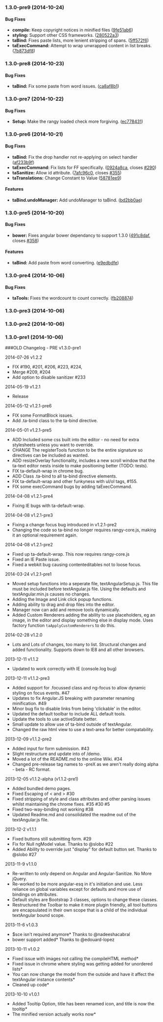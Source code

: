 <a name="1.3.0-pre9"></a>
### 1.3.0-pre9 (2014-10-24)


#### Bug Fixes

* **compile:** Keep copyright notices in minified files ([9fe51ab6](http://github.com/fraywing/textAngular/commit/9fe51ab68a1b2d31528abc0fbee186c9e70b0698))
* **styling:** Support other CSS frameworks. ([280522a3](http://github.com/fraywing/textAngular/commit/280522a3daa4ec4a62710a98ce6ef5e2a662878a))
* **taBind:** Fixes paste lists, more lenient stripping of spans. ([5ff572f6](http://github.com/fraywing/textAngular/commit/5ff572f6c50d2bf68df0c2b729a0f224b2be78a1))
* **taExecCommand:** Attempt to wrap unwrapped content in list breaks. ([7b873df8](http://github.com/fraywing/textAngular/commit/7b873df8e4c58d4b62962b136eb598984d17d1e9))


<a name="1.3.0-pre8"></a>
### 1.3.0-pre8 (2014-10-23)


#### Bug Fixes

* **taBind:** Fix some paste from word issues. ([ca8af8b1](http://github.com/fraywing/textAngular/commit/ca8af8b17a363a9b70d63b1ebf5115ecb53b55c1))


<a name="1.3.0-pre7"></a>
### 1.3.0-pre7 (2014-10-22)


#### Bug Fixes

* **Setup:** Make the rangy loaded check more forgiving. ([ec778431](http://github.com/fraywing/textAngular/commit/ec7784311bc7256b0d216cd2b8a0321c897dd43b))


<a name="1.3.0-pre6"></a>
### 1.3.0-pre6 (2014-10-21)


#### Bug Fixes

* **taBind:** Fix the drop handler not re-applying on select handler ([af233b9f](http://github.com/fraywing/textAngular/commit/af233b9f2443c386afe9f83c5b1b2cd69d62e39d))
* **taExecCommand:** Fix lists for FF specifically. ([0924a8ca](http://github.com/fraywing/textAngular/commit/0924a8ca22493f018b679cc6a0805f8f1152f832), closes [#290](http://github.com/fraywing/textAngular/issues/290))
* **taSanitize:** Allow id attribute. ([7afc96c0](http://github.com/fraywing/textAngular/commit/7afc96c0896a60cec4d95099d172f7bfa37ed7a1), closes [#355](http://github.com/fraywing/textAngular/issues/355))
* **taTranslations:** Change Constant to Value ([58781ee9](http://github.com/fraywing/textAngular/commit/58781ee907a690c3f1e980c76ac71d67fb2187a6))


#### Features

* **taBind.undoManager:** Add undoManager to taBind. ([bd2bb0ae](http://github.com/fraywing/textAngular/commit/bd2bb0aee69953f5caa043571b854219a28145d0))


<a name="1.3.0-pre5"></a>
### 1.3.0-pre5 (2014-10-20)


#### Bug Fixes

* **bower:** Fixes angular bower dependancy to support 1.3.0 ([491c8daf](http://github.com/fraywing/textAngular/commit/491c8daf31078ccb38e02f2058bf2e5acbe7c4c9), closes [#358](http://github.com/fraywing/textAngular/issues/358))


#### Features

* **taBind:** Add paste from word converting. ([e9edbdfe](http://github.com/fraywing/textAngular/commit/e9edbdfe7376f28bc27a376ce15a61a6e14b2b81))


<a name="1.3.0-pre4"></a>
### 1.3.0-pre4 (2014-10-06)


#### Bug Fixes

* **taTools:** Fixes the wordcount to count correctly. ([fb208874](http://github.com/fraywing/textAngular/commit/fb208874a53abd2bea7c4f7fedd260dcee489141))


<a name="1.3.0-pre3"></a>
### 1.3.0-pre3 (2014-10-06)


<a name="1.3.0-pre2"></a>
### 1.3.0-pre2 (2014-10-06)


<a name="1.3.0-pre1"></a>
### 1.3.0-pre1 (2014-10-06)


###OLD Changelog - PRE v1.3.0-pre1

2014-07-26 v1.2.2

- FIX #190, #201, #206, #223, #224, 
- Merge #209, #204
- Add option to disable sanitizer #233

2014-05-19 v1.2.1

- Release

2014-05-12 v1.2.1-pre6

- FIX some FormatBlock issues.
- Add .ta-bind class to the ta-bind directive.

2014-05-01 v1.2.1-pre5

- ADD Included some css built into the editor - no need for extra stylesheets unless you want to override.
- CHANGE The registerTools function to be the entire signature so directives can be included as wanted.
- ADD resizeOverlay functionality, includes a new scroll window that the ta-text editor nests inside to make positioning better (TODO: tests).
- FIX ta-default-wrap in chrome bug.
- ADD Class .ta-bind to all ta-bind directive elements.
- FIX ta-default-wrap and other funkyness with ul/ol tags, #155.
- FIX some execCommand bugs by adding taExecCommand.

2014-04-08 v1.2.1-pre4

- Fixing IE bugs with ta-default-wrap.

2014-04-08 v1.2.1-pre3

- Fixing a change focus bug introduced in v1.2.1-pre2
- Changing the code so ta-bind no longer requires rangy-core.js, making it an optional requirement again.

2014-04-08 v1.2.1-pre2

- Fixed up ta-default-wrap. This now requires rangy-core.js
- Fixed an IE Paste issue.
- Fixed a webkit bug causing contenteditables not to loose focus.

2014-03-24 v1.2.1-pre1

- Moved setup functions into a seperate file, textAngularSetup.js. This file must be included before textAngular.js file. Using the defaults and textAngular.min.js causes no changes.
- Adding the Image and Link click popup functions.
- Adding ability to drag and drop files into the editor.
- Manager now can add and remove tools dynamically.
- Added Custom Renderers adding the ability to use placeholders, eg an image, in the editor and display something else in display mode. Uses factory function `taApplyCustomRenderers` to do this.

2014-02-28 v1.2.0

- Lots and Lots of changes, too many to list. Structural changes and added functionality. Supports down to IE8 and all other browsers.

2013-12-11 v1.1.2

- Updated to work correctly with IE (console.log bug)

2013-12-11 v1.1.2-pre3

- Added support for .focussed class and ng-focus to allow dynamic styling on focus events. #47
- Updates to fix Angular.JS breaking with parameter renaming minification. #49
- Minor bug fix to disable links from being 'clickable' in the editor.
- Updated the default toolbar to include ALL default tools.
- Update the tools to use activeState better.
- Small update to allow use of ta-bind outside of textAngular.
- Changed the raw html view to use a text-area for better compatability.

2013-12-09 v1.1.2-pre2

- Added input for form submission. #43
- Slight restructure and update into of /demo.
- Moved a lot of the README.md to the online Wiki. #34
- Changed pre-release tag names to -preX as we aren't really doing alpha - beta - RC format.

2013-12-05 v1.1.2-alpha (v1.1.2-pre1)

- Added bundled demo pages.
- Fixed Escaping of < and > #30
- Fixed stripping of style and class attributes and other parsing issues whilst maintaining the chrome fixes. #35 #30 #5
- Fixed two-way-binding not working #38
- Updated Readme.md and consolidated the readme out of the textAngular.js file.

2013-12-2 v1.1.1

- Fixed buttons still submitting form. #29
- Fix for Null ngModel value. Thanks to @slobo #22
- Added Ability to override just "display" for default button set. Thanks to @slobo #27

2013-11-9 v1.1.0

- Re-written to only depend on Angular and Angular-Sanitize. No More jQuery.
- Re-worked to be more angular-esq in it's initiation and use. Less reliance on global variables except for defaults and more use of bindings on attributes.
- Default styles are Bootstrap 3 classes, options to change these classes.
- Restructured the Toolbar to make it more plugin friendly, all tool buttons are encapsulated in their own scope that is a child of the individual textAngular bound scope.

2013-11-6 v1.0.3

- $sce isn't required anymore* Thanks to @nadeeshacabral
- bower support added* Thanks to @edouard-lopez

2013-10-11 v1.0.2

- Fixed issue with images not calling the compileHTML method*
- Fixed issue in chrome where styling was getting added for unordered lists*
- You can now change the model from the outside and have it affect the textAngular instance contents*
- Cleaned up code*

2013-10-10 v1.0.1 

- Added Tooltip Option, title has been renamed icon, and title is now the tooltip*
- The minified version actually works now*
